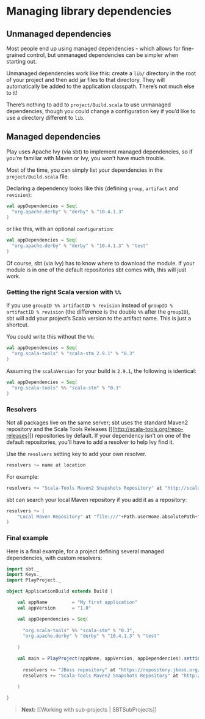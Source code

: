 # Managing library dependencies

## Unmanaged dependencies

Most people end up using managed dependencies - which allows for fine-grained control, but unmanaged dependencies can be simpler when starting out.

Unmanaged dependencies work like this: create a `lib/` directory in the root of your project and then add jar files to that directory. They will automatically be added to the application classpath. There’s not much else to it!

There’s nothing to add to `project/Build.scala` to use unmanaged dependencies, though you could change a configuration key if you’d like to use a directory different to `lib`.

## Managed dependencies

Play uses Apache Ivy (via sbt) to implement managed dependencies, so if you’re familiar with Maven or Ivy, you won’t have much trouble.

Most of the time, you can simply list your dependencies in the `project/Build.scala` file. 

Declaring a dependency looks like this (defining `group`, `artifact` and `revision`):

```scala
val appDependencies = Seq(
  "org.apache.derby" % "derby" % "10.4.1.3"
)
```

or like this, with an optional `configuration`:

```scala
val appDependencies = Seq(
  "org.apache.derby" % "derby" % "10.4.1.3" % "test"
)
```

Of course, sbt (via Ivy) has to know where to download the module. If your module is in one of the default repositories sbt comes with, this will just work.

### Getting the right Scala version with `%%`

If you use `groupID %% artifactID % revision` instead of `groupID % artifactID % revision` (the difference is the double `%%` after the `groupID`), sbt will add your project’s Scala version to the artifact name. This is just a shortcut. 

You could write this without the `%%`:

```scala
val appDependencies = Seq(
  "org.scala-tools" % "scala-stm_2.9.1" % "0.3"
)
```

Assuming the `scalaVersion` for your build is `2.9.1`, the following is identical:

```scala
val appDependencies = Seq(
  "org.scala-tools" %% "scala-stm" % "0.3"
)
```

### Resolvers

Not all packages live on the same server; sbt uses the standard Maven2 repository and the Scala Tools Releases ([[http://scala-tools.org/repo-releases]]) repositories by default. If your dependency isn’t on one of the default repositories, you’ll have to add a resolver to help Ivy find it.

Use the `resolvers` setting key to add your own resolver.

```scala
resolvers += name at location
```

For example:

```scala
resolvers += "Scala-Tools Maven2 Snapshots Repository" at "http://scala-tools.org/repo-snapshots"
```

sbt can search your local Maven repository if you add it as a repository:

```scala
resolvers += (
    "Local Maven Repository" at "file:///"+Path.userHome.absolutePath+"/.m2/repository"
)
```

### Final example

Here is a final example, for a project defining several managed dependencies, with custom resolvers:

```scala
import sbt._
import Keys._
import PlayProject._

object ApplicationBuild extends Build {

    val appName         = "My first application"
    val appVersion      = "1.0"

    val appDependencies = Seq(
        
      "org.scala-tools" %% "scala-stm" % "0.3",
      "org.apache.derby" % "derby" % "10.4.1.3" % "test"
      
    )

    val main = PlayProject(appName, appVersion, appDependencies).settings(defaultScalaSettings:_*).settings(
      
      resolvers += "JBoss repository" at "https://repository.jboss.org/nexus/content/repositories/",
      resolvers += "Scala-Tools Maven2 Snapshots Repository" at "http://scala-tools.org/repo-snapshots"
            
    )

}
```


> **Next:** [[Working with sub-projects | SBTSubProjects]]
